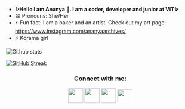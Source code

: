 
<!--
**ananyap18/ananyap18** is a ✨ _special_ ✨ repository because its `README.md` (this file) appears on your GitHub profile. -->

- **✨Hello I am Ananya 👋. I am a coder, developer and junior at VIT✨**
- 😄 Pronouns: She/Her
- ⚡ Fun fact: I am a baker and an artist. Check out my art page: https://www.instagram.com/ananyaarchives/
- ⚡ Kdrama girl



![Github stats](https://github-readme-stats.vercel.app/api?username=ananyap18)

[![GitHub Streak](http://github-readme-streak-stats.herokuapp.com?user=ananyap18&theme=elegant&date_format=M%20j%5B%2C%20Y%5D)](https://git.io/streak-stats)

<h3 align="center">Connect with me:</h3>
<p align="center">
<a href="https://twitter.com/_ananyaprasad" target="blank"><img align="center" src="https://cdn-icons-png.flaticon.com/512/124/124021.png" alt="" height="40" width="40" /></a> <t>
<a href="https://www.linkedin.com/in/ananyaprasad2307/" target="blank"><img align="center" src="https://cdn-icons-png.flaticon.com/512/174/174857.png" alt="" height="40" width="40" /></a>
<a href="https://www.instagram.com/ananyaprasad_/" target="blank"><img align="center" src="https://upload.wikimedia.org/wikipedia/commons/thumb/a/a5/Instagram_icon.png/2048px-Instagram_icon.png" alt="" height="40" width="40" /></a>
<a href="mailto:someone@example.com" target="blank"><img align="center" src="https://upload.wikimedia.org/wikipedia/commons/thumb/7/7e/Gmail_icon_%282020%29.svg/1024px-Gmail_icon_%282020%29.svg.png" alt="" height="35" width="40" /></a>
</p>
